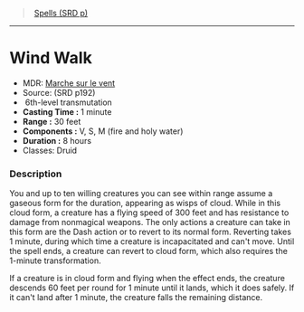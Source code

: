 ﻿---
!SpellItem
Family: SpellVO
Level: 6
Type: transmutation
CastingTime: 1 minute
Range: 30 feet
Components: V, S, M (fire and holy water)
Duration: 8 hours
Classes: Druid
Id: spells_vo.md#wind-walk
ParentLink: spells_vo.md#spells-srd-p
Name: Wind Walk
ParentName: Spells (SRD p)
NameLevel: 1
AltName: '[Marche sur le vent](hd_spells_marche_sur_le_vent.md)'
Source: (SRD p192)
Attributes: {}
AttributesDictionary: >+
  {}

---
> [Spells (SRD p)](srd_spells.md)

---

# Wind Walk

- MDR: [Marche sur le vent](hd_spells_marche_sur_le_vent.md)
- Source: (SRD p192)
-  6th-level transmutation
- **Casting Time :** 1 minute
- **Range :** 30 feet
- **Components :** V, S, M (fire and holy water)
- **Duration :** 8 hours
- Classes: Druid

### Description

You and up to ten willing creatures you can see within range assume a gaseous form for the duration, appearing as wisps of cloud. While in this cloud form, a creature has a flying speed of 300 feet and has resistance to damage from nonmagical weapons. The only actions a creature can take in this form are the Dash action or to revert to its normal form. Reverting takes 1 minute, during which time a creature is incapacitated and can't move. Until the spell ends, a creature can revert to cloud form, which also requires the 1-minute transformation.

If a creature is in cloud form and flying when the effect ends, the creature descends 60 feet per round for 1 minute until it lands, which it does safely. If it can't land after 1 minute, the creature falls the remaining distance.

